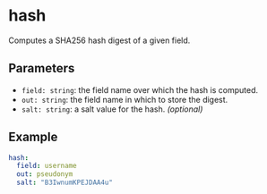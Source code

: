 # hash

Computes a SHA256 hash digest of a given field.

## Parameters

- `field: string`: the field name over which the hash is computed.
- `out: string`: the field name in which to store the digest.
- `salt: string`: a salt value for the hash. *(optional)*

## Example

```yaml
hash:
  field: username
  out: pseudonym
  salt: "B3IwnumKPEJDAA4u"
```
